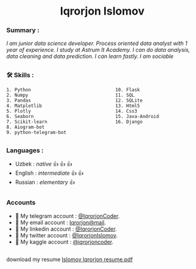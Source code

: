 

<h1 align="center">Iqrorjon Islomov</h1>


<h3>Summary :</h3>

_I am junior data science developer. Process oriented data analyst with 1 year of experience. I study at Astrum It Academy. I can do data analysis, data cleaning and data prediction. I can learn fastly. I am sociable_


## <h3>:hammer_and_wrench: Skills :</h3>
    1. Python                               10. Flask
    2. Numpy                                11. SQL
    3. Pandas                               12. SQLite
    4. Matplotlib                           13. Html5
    5. Plotly                               14. Css3
    6. Seaborn                              15. Java-Android
    7. Scikit-learn                         16. Django
    8. Aiogram-bot
    9. python-telegram-bot
   


## <h3>Languages :</h3>

- Uzbek   : _native_ :thumbsup: :thumbsup: :thumbsup:
- English : _intermediate_ :thumbsup: :thumbsup:
- Russian : _elementary_ :thumbsup:



## <h3>Accounts</h3>
   - :pushpin: My telegram account : [@IqrorjonCoder](https://t.me/@IqrorjonCoder).
   - :pushpin: My email account    : [Iqrorjon@mail](https://mailto:islomoviqrorjon15@gmail.com).
   - :pushpin: My linkedin account : [@IqrorjonCoder](https://linkedin.com/in/iqrorjoncoder).
   - :pushpin: My twitter  account : [@IqrorjonIslomov](https://twitter.com/IqrorjonIslomov).
   - :pushpin: My  kaggle  account : [@iqrorjoncoder](https://kaggle.com/iqrorjoncoder).


##
download my resume 
[Islomov Iqrorjon resume.pdf](https://github.com/IqrorjonCoder/IqrorjonCoder/files/9671472/Islomov.Iqrorjon.resume.pdf)


